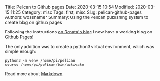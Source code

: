 Title: Pelican to Github pages
Date: 2020-03-15 10:54
Modified: 2020-03-15 11:25
Category: misc
Tags: first, misc
Slug: pelican-github-pages
Authors: wossname?
Summary: Using the Pelican publishing system to create blog on github pages

Following the instructions 
[on Renata's blog](https://rsip22.github.io/blog/create-a-blog-with-pelican-and-github-pages.html "Renata's blog")
I now have a working blog on Github Pages!


The only addition was to create a python3 virtual environment, which was simple enough:

	python3 -m venv /home/pi/pelican
	source /home/pi/pelican/bin/activate


Read more about 
[Markdown](https://daringfireball.net/projects/markdown/syntax)


